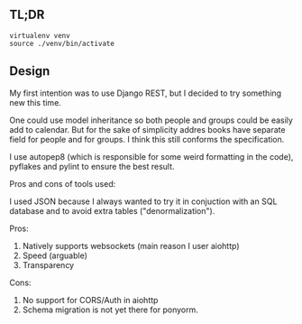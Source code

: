## TL;DR

~~~
virtualenv venv
source ./venv/bin/activate
~~~

## Design
My first intention was to use Django REST, but I decided to try something new this time.

One could use model inheritance so both people and groups could be easily add to calendar.
But for the sake of simplicity addres books have separate field for people and for groups.
I think this still conforms the specification.

I use autopep8 (which is responsible for some weird formatting in the code),
pyflakes and pylint to ensure the best result.

Pros and cons of tools used:

I used JSON because I always wanted to try it in conjuction with an SQL database
and to avoid extra tables ("denormalization").

Pros:  
1. Natively supports websockets (main reason I user aiohttp)
1. Speed (arguable)
1. Transparency


Cons:

1. No support for CORS/Auth in aiohttp
1. Schema migration is not yet there for ponyorm.
